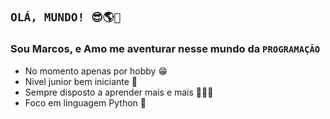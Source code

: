 ## `OLÁ, MUNDO! 😎🌎👋 `
### Sou Marcos, e Amo me aventurar nesse mundo da `PROGRAMAÇÃO`
- No momento apenas por hobby 😁
- Nivel junior bem iniciante 🤭
- Sempre disposto a aprender mais e mais 👨‍🎓📖
- Foco em linguagem Python 🐍
